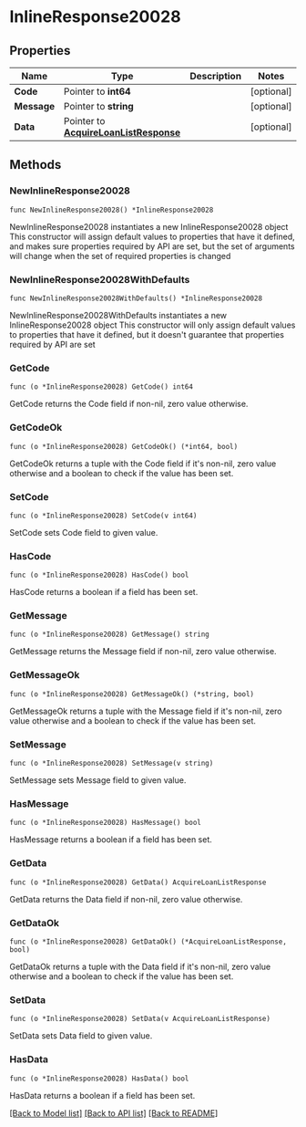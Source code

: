 # InlineResponse20028

## Properties

Name | Type | Description | Notes
------------ | ------------- | ------------- | -------------
**Code** | Pointer to **int64** |  | [optional] 
**Message** | Pointer to **string** |  | [optional] 
**Data** | Pointer to [**AcquireLoanListResponse**](AcquireLoanListResponse.md) |  | [optional] 

## Methods

### NewInlineResponse20028

`func NewInlineResponse20028() *InlineResponse20028`

NewInlineResponse20028 instantiates a new InlineResponse20028 object
This constructor will assign default values to properties that have it defined,
and makes sure properties required by API are set, but the set of arguments
will change when the set of required properties is changed

### NewInlineResponse20028WithDefaults

`func NewInlineResponse20028WithDefaults() *InlineResponse20028`

NewInlineResponse20028WithDefaults instantiates a new InlineResponse20028 object
This constructor will only assign default values to properties that have it defined,
but it doesn't guarantee that properties required by API are set

### GetCode

`func (o *InlineResponse20028) GetCode() int64`

GetCode returns the Code field if non-nil, zero value otherwise.

### GetCodeOk

`func (o *InlineResponse20028) GetCodeOk() (*int64, bool)`

GetCodeOk returns a tuple with the Code field if it's non-nil, zero value otherwise
and a boolean to check if the value has been set.

### SetCode

`func (o *InlineResponse20028) SetCode(v int64)`

SetCode sets Code field to given value.

### HasCode

`func (o *InlineResponse20028) HasCode() bool`

HasCode returns a boolean if a field has been set.

### GetMessage

`func (o *InlineResponse20028) GetMessage() string`

GetMessage returns the Message field if non-nil, zero value otherwise.

### GetMessageOk

`func (o *InlineResponse20028) GetMessageOk() (*string, bool)`

GetMessageOk returns a tuple with the Message field if it's non-nil, zero value otherwise
and a boolean to check if the value has been set.

### SetMessage

`func (o *InlineResponse20028) SetMessage(v string)`

SetMessage sets Message field to given value.

### HasMessage

`func (o *InlineResponse20028) HasMessage() bool`

HasMessage returns a boolean if a field has been set.

### GetData

`func (o *InlineResponse20028) GetData() AcquireLoanListResponse`

GetData returns the Data field if non-nil, zero value otherwise.

### GetDataOk

`func (o *InlineResponse20028) GetDataOk() (*AcquireLoanListResponse, bool)`

GetDataOk returns a tuple with the Data field if it's non-nil, zero value otherwise
and a boolean to check if the value has been set.

### SetData

`func (o *InlineResponse20028) SetData(v AcquireLoanListResponse)`

SetData sets Data field to given value.

### HasData

`func (o *InlineResponse20028) HasData() bool`

HasData returns a boolean if a field has been set.


[[Back to Model list]](../README.md#documentation-for-models) [[Back to API list]](../README.md#documentation-for-api-endpoints) [[Back to README]](../README.md)


